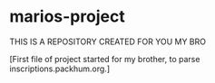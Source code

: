 # marios-project

THIS IS A REPOSITORY CREATED FOR YOU MY BRO

[First file of project started for my brother, to parse inscriptions.packhum.org.]
